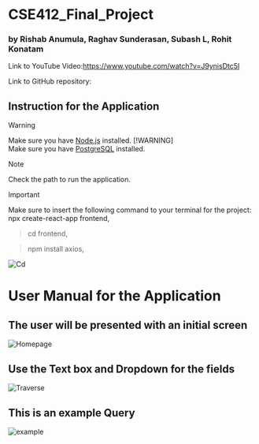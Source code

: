 # CSE412_Final_Project


### by Rishab Anumula, Raghav Sunderasan, Subash L, Rohit Konatam

Link to YouTube Video:https://www.youtube.com/watch?v=J9ynisDtc5I


Link to GitHub repository: 


## Instruction for the Application

> [!WARNING]  
> Make sure you have [Node.js](https://nodejs.org/en/download/) installed.
> [!WARNING]  
> Make sure you have [PostgreSQL](https://www.postgresql.org/download/) installed.



> [!NOTE]  
> Check the path to run the application.


> [!IMPORTANT]  
> Make sure to insert the following command to your terminal for the project:
>  npx create-react-app frontend,


>  cd frontend,


>  npm install axios,


![Cd](https://github.com/ranu060/CSE412_Final_Project/assets/105173932/c59182cc-57f3-4247-8112-a42e54e07e39)



# User Manual for the Application


## The user will be presented with an initial screen

![Homepage](https://github.com/ranu060/CSE412_Final_Project/assets/105173932/da04070e-427f-4730-ad6b-0d3fce2765ea)


## Use the Text box and Dropdown for the fields

![Traverse](https://github.com/ranu060/CSE412_Final_Project/assets/105173932/fa89c645-bdbc-4449-92f9-5b140ea96dbf)

## This is an example Query

![example](https://github.com/ranu060/CSE412_Final_Project/assets/105173932/da00b5f5-4eca-4176-8a49-0b969d04e6c6)



 
